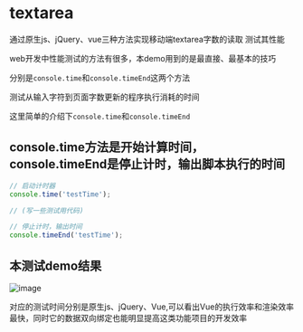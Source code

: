 # textarea

通过原生js、jQuery、vue三种方法实现移动端textarea字数的读取  测试其性能

web开发中性能测试的方法有很多，本demo用到的是最直接、最基本的技巧

分别是```console.time```和```console.timeEnd```这两个方法

测试从输入字符到页面字数更新的程序执行消耗的时间

这里简单的介绍下```console.time```和```console.timeEnd```

## console.time方法是开始计算时间，console.timeEnd是停止计时，输出脚本执行的时间

```js
// 启动计时器
console.time('testTime');

// (写一些测试用代码)

// 停止计时，输出时间
console.timeEnd('testTime');
```
## 本测试demo结果

![image](https://user-images.githubusercontent.com/26807227/44505399-c77d7b80-a6d3-11e8-9776-cec85c68c515.png)

对应的测试时间分别是原生js、jQuery、Vue,可以看出Vue的执行效率和渲染效率最快，同时它的数据双向绑定也能明显提高这类功能项目的开发效率




